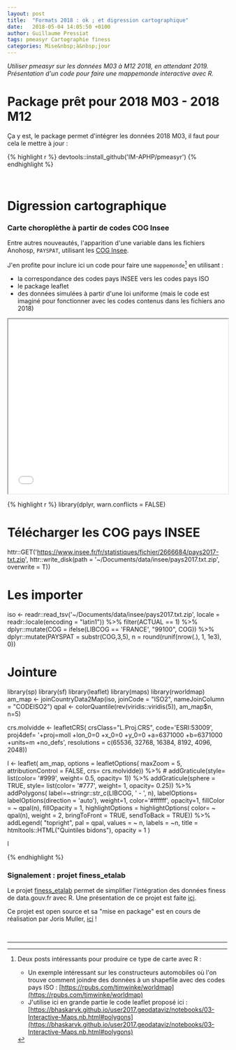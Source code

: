 ```yaml
---
layout: post
title:  "Formats 2018 : ok ; et digression cartographique"
date:   2018-05-04 14:05:50 +0100
author: Guillaume Pressiat
tags: pmeasyr Cartographie finess
categories: Mise&nbsp;à&nbsp;jour
---
```



*Utiliser pmeasyr sur les données M03 à M12 2018, en attendant 2019. Présentation d'un code pour faire une mappemonde interactive avec R.*

<!--more-->


# Package prêt pour 2018 M03 - 2018 M12

Ça y est, le package permet d'intégrer les données 2018 M03, il faut pour cela le mettre à jour :


{% highlight r %}
devtools::install_github('IM-APHP/pmeasyr')
{% endhighlight %}


<br>

# Digression cartographique

### Carte choroplèthe à partir de codes COG Insee

Entre autres nouveautés, l'apparition d'une variable dans les fichiers Anohosp, `PAYSPAT`, utilisant les [COG Insee](https://www.insee.fr/fr/information/2028273).

J'en profite pour inclure ici un code pour faire une `mappemonde`[^1] en utilisant : 

- la correspondance des codes pays INSEE vers les codes pays ISO
- le package leaflet
- des données simulées à partir d'une loi uniforme (mais le code est imaginé pour fonctionner avec les codes contenus dans les fichiers ano 2018)


<iframe src = '{% link /assets/files/worldmap.html %}' width = "100%" height = "400px"></iframe>

<br>

{% highlight r %}
library(dplyr, warn.conflicts = FALSE)

# Télécharger les COG pays INSEE
httr::GET('https://www.insee.fr/fr/statistiques/fichier/2666684/pays2017-txt.zip',
          httr::write_disk(path = '~/Documents/data/insee/pays2017.txt.zip', overwrite = T))
# Les importer
iso <- readr::read_tsv('~/Documents/data/insee/pays2017.txt.zip', locale = readr::locale(encoding = "latin1")) %>%
  filter(ACTUAL == 1) %>%
  dplyr::mutate(COG = ifelse(LIBCOG == 'FRANCE', "99100", COG)) %>%
  dplyr::mutate(PAYSPAT = substr(COG,3,5),
                n = round(runif(nrow(.), 1, 1e3), 0))


# Jointure
library(sp)
library(sf)
library(leaflet)
library(maps)
library(rworldmap)
am_map <- joinCountryData2Map(iso, joinCode = "ISO2", nameJoinColumn = "CODEISO2")
qpal <- colorQuantile(rev(viridis::viridis(5)),
am_map$n, n=5)

crs.molvidde <- leafletCRS(
  crsClass="L.Proj.CRS", code='ESRI:53009',
  proj4def= '+proj=moll +lon_0=0 +x_0=0 +y_0=0 +a=6371000 +b=6371000 +units=m +no_defs',
  resolutions = c(65536, 32768, 16384, 8192, 4096, 2048))

l <- leaflet(
am_map,
options = leafletOptions(
maxZoom = 5,  attributionControl = FALSE, crs= crs.molvidde)) %>% #
addGraticule(style= list(color= '#999', weight= 0.5, opacity= 1)) %>%
addGraticule(sphere = TRUE,
            style= list(color= '#777', weight= 1, opacity= 0.25)) %>%
 addPolygons(
   label=~stringr::str_c(LIBCOG, ' - ', n),
   labelOptions= labelOptions(direction = 'auto'),
   weight=1, color='#ffffff', opacity=1,
   fillColor = ~ qpal(n), fillOpacity = 1,
   highlightOptions = highlightOptions(
     color= ~ qpal(n), weight = 2,
     bringToFront = TRUE, sendToBack = TRUE)) %>%
 addLegend(
   "topright", pal = qpal, values = ~ n, labels = ~n,
   title = htmltools::HTML("Quintiles bidons"),
   opacity = 1 )

l

{% endhighlight %}



### Signalement : projet finess_etalab

Le projet [finess_etalab](https://www.data.gouv.fr/fr/reuses/imports-et-cartographies-fichiers-finess-etalab-avec-r/) permet de simplifier l'intégration des données finess de data.gouv.fr avec R. 
Une présentation de ce projet est faite [ici](https://guillaumepressiat.github.io/finess_etalab/rmd/import_etalab.html).

Ce projet est open source et sa "mise en package" est en cours de réalisation par Joris Muller, [ici](https://github.com/jomuller/finess_etalab) ! 

<br>

--- 

[^1]: Deux posts intéressants pour produire ce type de carte avec R :
	* Un exemple intéressant sur les constructeurs automobiles où l'on trouve comment joindre des données à un shapefile avec des codes pays ISO : [https://rpubs.com/timwinke/worldmap](https://rpubs.com/timwinke/worldmap)
	* J'utilise ici en grande partie le code leaflet proposé ici : [https://bhaskarvk.github.io/user2017.geodataviz/notebooks/03-Interactive-Maps.nb.html#polygons](https://bhaskarvk.github.io/user2017.geodataviz/notebooks/03-Interactive-Maps.nb.html#polygons)


